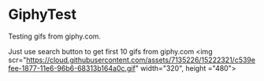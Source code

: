 # GiphyTest #
Testing gifs from giphy.com. 

Just use search button to get first 10 gifs from giphy.com
<img scr="https://cloud.githubusercontent.com/assets/7135226/15222321/c539efee-1877-11e6-96b6-68313b164a0c.gif" width="320", height ="480">

